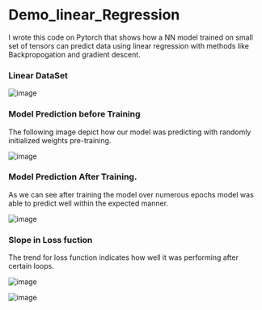 # Demo_linear_Regression
I wrote this code on Pytorch that shows how a NN model trained on small set of tensors can predict data using linear regression with methods like Backpropogation and gradient descent. 

### Linear DataSet 

![image](https://github.com/jsainiML/Demo_linear_Regression/assets/135480841/aba296fb-924d-40fa-ac6d-226d616d49b6)

### Model Prediction before Training 

The following image depict how our model was predicting with randomly initialized weights pre-training. 

![image](https://github.com/jsainiML/Demo_linear_Regression/assets/135480841/4766f707-4b50-4717-9e16-4902a4499620)

### Model Prediction After Training.

As we can see after training the model over numerous epochs model was able to predict well within the expected manner.

![image](https://github.com/jsainiML/Demo_linear_Regression/assets/135480841/3276cb3f-0a17-4aaf-afa3-db7635b08c4a)

### Slope in Loss fuction 

The trend for loss function indicates how well it was performing after certain loops. 

![image](https://github.com/jsainiML/Demo_linear_Regression/assets/135480841/efabe774-6200-48f5-b762-d56f9083d4a6)

![image](https://github.com/jsainiML/Demo_linear_Regression/assets/135480841/ab63df3d-b9f0-43a8-b6ea-b940bf00866c)





